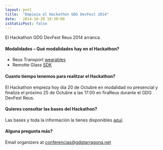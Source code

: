 ```yaml
---
layout: post
title:  "Empieza el Hackathon GDG DevFest 2014"
date:   2014-10-20 18:30:00
isStaticPost: false
---
```

El Hackathon GDG DevFest Reus 2014 arranca.

#### Modalidades – Qué modalidades hay en el Hackathon?

* Reus Transport [wearables](http://www.android.com/wear) 
* Remotte Glass [SDK](https://github.com/Remotte)


#### Cuanto tiempo tenemos para realitzar el Hackathon?
El Hackathon empieza hoy dia 20 de Octubre en modalidad no presencial y finaliza el próximo 25 de Octubre a las 17:00 en firaReus durante el GDG DevFest Reus.




#### Quieres consultar las bases del Hackathon? 
Las bases y toda la información la tienes disponibles [aquí](https://drive.google.com/file/d/0Bxzv_Aj5vSidRjBzNWRFRjcwZkk/view?usp=sharing).

#### Alguna pregunta más? 
Email organizers at [conferencias@gdgtarragona.net](mailto:conferencias@gdgtarragona.net)